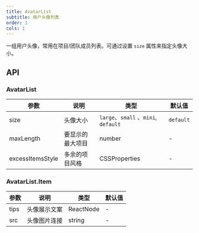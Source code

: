 ```yaml
---
title: AvatarList
subtitle: 用户头像列表
order: 1
cols: 1
---
```


一组用户头像，常用在项目/团队成员列表。可通过设置 `size` 属性来指定头像大小。

## API

### AvatarList

| 参数             | 说明             | 类型                                 | 默认值    |
| ---------------- | ---------------- | ------------------------------------ | --------- |
| size             | 头像大小         | `large`、`small` 、`mini`, `default` | `default` |
| maxLength        | 要显示的最大项目 | number                               | -         |
| excessItemsStyle | 多余的项目风格   | CSSProperties                        | -         |

### AvatarList.Item

| 参数 | 说明         | 类型      | 默认值 |
| ---- | ------------ | --------- | ------ |
| tips | 头像展示文案 | ReactNode | -      |
| src  | 头像图片连接 | string    | -      |
